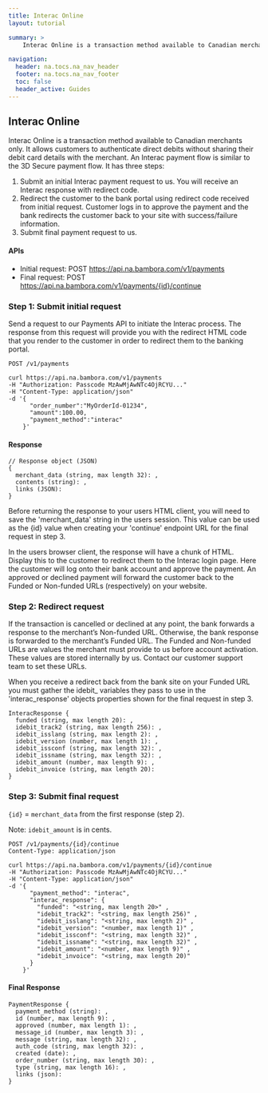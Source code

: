 ```yaml
---
title: Interac Online
layout: tutorial

summary: >
    Interac Online is a transaction method available to Canadian merchants only. It allows customers to authenticate direct debits without sharing their debit card details with the merchant.

navigation:
  header: na.tocs.na_nav_header
  footer: na.tocs.na_nav_footer
  toc: false
  header_active: Guides
---
```


## Interac Online  
Interac Online is a transaction method available to Canadian merchants only. It allows customers to authenticate direct debits without sharing their debit card details with the merchant. An Interac payment flow is similar to the 3D Secure payment flow. It has three steps:

1. Submit an initial Interac payment request to us. You will receive an Interac response with redirect code.
2. Redirect the customer to the bank portal using redirect code received from initial request. Customer logs in to approve the payment and the bank redirects the customer back to your site with success/failure information.
3. Submit final payment request to us.

#### APIs

* Initial request: POST https://api.na.bambora.com/v1/payments
* Final request: POST https://api.na.bambora.com/v1/payments/{id}/continue

### Step 1: Submit initial request
Send a request to our Payments API to initiate the Interac process. The response from this request will provide you with the redirect HTML code that you render to the customer in order to redirect them to the banking portal.

```shell
POST /v1/payments

curl https://api.na.bambora.com/v1/payments
-H "Authorization: Passcode MzAwMjAwNTc4OjRCYU..."
-H "Content-Type: application/json"
-d '{
      "order_number":"MyOrderId-01234",
      "amount":100.00,
      "payment_method":"interac"     
    }'
```

#### Response
```
// Response object (JSON)
{
  merchant_data (string, max length 32): ,
  contents (string): ,
  links (JSON):
}
```

Before returning the response to your users HTML client, you will need to save the 'merchant_data' string in the users session. This value can be used as the {id} value when creating your 'continue' endpoint URL for the final request in step 3.

In the users browser client, the response will have a chunk of HTML. Display this to the customer to redirect them to the Interac login page. Here the customer will log onto their bank account and approve the payment. An approved or declined payment will forward the customer back to the Funded or Non-funded URLs (respectively) on your website.

### Step 2: Redirect request

If the transaction is cancelled or declined at any point, the bank forwards a response to the merchant’s Non-funded URL. Otherwise, the bank response is forwarded to the merchant’s Funded URL. The Funded and Non-funded URLs are values the merchant must provide to us before account activation. These values are stored internally by us. Contact our customer support team to set these URLs.

When you receive a redirect back from the bank site on your Funded URL you must gather the idebit_ variables they pass to use in the 'interac_response' objects properties shown for the final request in step 3.

```
InteracResponse {
  funded (string, max length 20): ,
  idebit_track2 (string, max length 256): ,
  idebit_isslang (string, max length 2): ,
  idebit_version (number, max length 1): ,
  idebit_issconf (string, max length 32): ,
  idebit_issname (string, max length 32): ,
  idebit_amount (number, max length 9): ,
  idebit_invoice (string, max length 20):
}
```

### Step 3: Submit final request

`{id}` = `merchant_data` from the first response (step 2).

Note: `idebit_amount` is in cents.

```shell
POST /v1/payments/{id}/continue
Content-Type: application/json

curl https://api.na.bambora.com/v1/payments/{id}/continue
-H "Authorization: Passcode MzAwMjAwNTc4OjRCYU..."
-H "Content-Type: application/json"
-d '{
      "payment_method": "interac",
      "interac_response": {
        "funded": "<string, max length 20>" ,
        "idebit_track2": "<string, max length 256)" ,
        "idebit_isslang": "<string, max length 2)" ,
        "idebit_version": "<number, max length 1)" ,
        "idebit_issconf": "<string, max length 32)" ,
        "idebit_issname": "<string, max length 32)" ,
        "idebit_amount": "<number, max length 9)" ,
        "idebit_invoice": "<string, max length 20)"
      }
    }'
```

#### Final Response
```
PaymentResponse {
  payment_method (string): ,
  id (number, max length 9): ,
  approved (number, max length 1): ,
  message_id (number, max length 3): ,
  message (string, max length 32): ,
  auth_code (string, max length 32): ,
  created (date): ,
  order_number (string, max length 30): ,
  type (string, max length 16): ,
  links (json):
}
```
